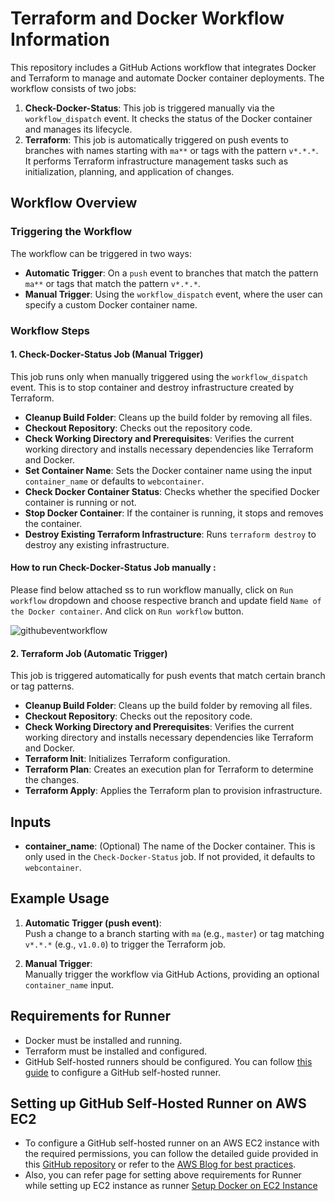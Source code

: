 # Terraform and Docker Workflow Information

This repository includes a GitHub Actions workflow that integrates Docker and Terraform to manage and automate Docker container deployments. The workflow consists of two jobs:

1. **Check-Docker-Status**: This job is triggered manually via the `workflow_dispatch` event. It checks the status of the Docker container and manages its lifecycle.
2. **Terraform**: This job is automatically triggered on push events to branches with names starting with `ma**` or tags with the pattern `v*.*.*`. It performs Terraform infrastructure management tasks such as initialization, planning, and application of changes.

## Workflow Overview

### Triggering the Workflow

The workflow can be triggered in two ways:
- **Automatic Trigger**: On a `push` event to branches that match the pattern `ma**` or tags that match the pattern `v*.*.*`.
- **Manual Trigger**: Using the `workflow_dispatch` event, where the user can specify a custom Docker container name.

### Workflow Steps

#### 1. Check-Docker-Status Job (Manual Trigger)

This job runs only when manually triggered using the `workflow_dispatch` event. This is to stop container and destroy infrastructure created by Terraform.

- **Cleanup Build Folder**: Cleans up the build folder by removing all files.
- **Checkout Repository**: Checks out the repository code.
- **Check Working Directory and Prerequisites**: Verifies the current working directory and installs necessary dependencies like Terraform and Docker.
- **Set Container Name**: Sets the Docker container name using the input `container_name` or defaults to `webcontainer`.
- **Check Docker Container Status**: Checks whether the specified Docker container is running or not.
- **Stop Docker Container**: If the container is running, it stops and removes the container.
- **Destroy Existing Terraform Infrastructure**: Runs `terraform destroy` to destroy any existing infrastructure.

#### How to run Check-Docker-Status Job manually :
Please find below attached ss to run workflow manually, click on `Run workflow` dropdown and choose respective branch and update field `Name of the Docker container`.
And click on `Run workflow` button.

![githubeventworkflow](https://github.com/user-attachments/assets/30c29ac3-1877-4243-8be5-4ead20994c1d)


#### 2. Terraform Job (Automatic Trigger)

This job is triggered automatically for push events that match certain branch or tag patterns.

- **Cleanup Build Folder**: Cleans up the build folder by removing all files.
- **Checkout Repository**: Checks out the repository code.
- **Check Working Directory and Prerequisites**: Verifies the current working directory and installs necessary dependencies like Terraform and Docker.
- **Terraform Init**: Initializes Terraform configuration.
- **Terraform Plan**: Creates an execution plan for Terraform to determine the changes.
- **Terraform Apply**: Applies the Terraform plan to provision infrastructure.

## Inputs

- **container_name**: (Optional) The name of the Docker container. This is only used in the `Check-Docker-Status` job. If not provided, it defaults to `webcontainer`.

## Example Usage

1. **Automatic Trigger (push event)**:  
   Push a change to a branch starting with `ma` (e.g., `master`) or tag matching `v*.*.*` (e.g., `v1.0.0`) to trigger the Terraform job.

2. **Manual Trigger**:  
   Manually trigger the workflow via GitHub Actions, providing an optional `container_name` input.

## Requirements for Runner

- Docker must be installed and running.
- Terraform must be installed and configured.
- GitHub Self-hosted runners should be configured. You can follow [this guide](https://docs.github.com/en/actions/hosting-your-own-runners/configuring-and-adding-self-hosted-runners) to configure a GitHub self-hosted runner.

## Setting up GitHub Self-Hosted Runner on AWS EC2

- To configure a GitHub self-hosted runner on an AWS EC2 instance with the required permissions, you can follow the detailed guide provided in this [GitHub repository](https://github.com/machulav/ec2-github-runner) or refer to the [AWS Blog for best practices](https://aws.amazon.com/blogs/devops/best-practices-working-with-self-hosted-github-action-runners-at-scale-on-aws/).
- Also, you can refer page for setting above requirements for Runner while setting up EC2 instance as runner [Setup Docker on EC2 Instance](https://github.com/riskRover/Webserver-Docker-Terraform/blob/feature/updates-mdfiles/Execute-on-AWS-Virtual-Machine(EC2).md#step-1-launch-an-ec2-instance)
